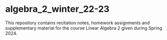 # algebra_2_winter_22-23

This repository contains recitation notes, homework assignments and supplementary material for the course Linear Algebra 2 given during Spring 2024.
